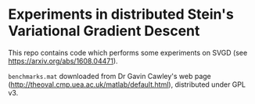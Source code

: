 Experiments in distributed Stein's Variational Gradient Descent
===============================================================

This repo contains code which performs some experiments on SVGD
(see https://arxiv.org/abs/1608.04471).

`benchmarks.mat` downloaded from Dr Gavin Cawley's web page (http://theoval.cmp.uea.ac.uk/matlab/default.html),
distributed under GPL v3.
